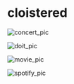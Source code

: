 # cloistered

![concert_pic](https://user-images.githubusercontent.com/52220821/68994998-83354880-084e-11ea-848e-e9c9a8e19b52.png)

![doit_pic](https://user-images.githubusercontent.com/52220821/68995004-8a5c5680-084e-11ea-8a41-a00f52f303bd.png)

![movie_pic](https://user-images.githubusercontent.com/52220821/68995006-8c261a00-084e-11ea-8f8e-b6c5d14e3cf0.png)

![spotify_pic](https://user-images.githubusercontent.com/52220821/68995007-8defdd80-084e-11ea-8005-4823a4675d9b.png)



